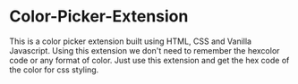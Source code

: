 # Color-Picker-Extension
This is a color picker extension built using HTML, CSS and Vanilla Javascript. Using this extension we don't need to remember the hexcolor code or any format of color. Just use this extension and get the hex code of the color for css styling.
